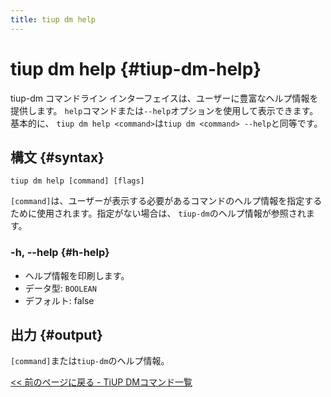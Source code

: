 ```yaml
---
title: tiup dm help
---
```


# tiup dm help {#tiup-dm-help}

tiup-dm コマンドライン インターフェイスは、ユーザーに豊富なヘルプ情報を提供します。 `help`コマンドまたは`--help`オプションを使用して表示できます。基本的に、 `tiup dm help <command>`は`tiup dm <command> --help`と同等です。

## 構文 {#syntax}

```shell
tiup dm help [command] [flags]
```

`[command]`は、ユーザーが表示する必要があるコマンドのヘルプ情報を指定するために使用されます。指定がない場合は、 `tiup-dm`のヘルプ情報が参照されます。

### -h, --help {#h-help}

-   ヘルプ情報を印刷します。
-   データ型: `BOOLEAN`
-   デフォルト: false

## 出力 {#output}

`[command]`または`tiup-dm`のヘルプ情報。

[&lt;&lt; 前のページに戻る - TiUP DMコマンド一覧](/tiup/tiup-component-dm.md#command-list)
